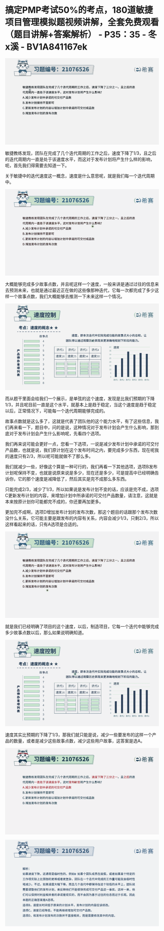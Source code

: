 # 搞定PMP考试50%的考点，180道敏捷项目管理模拟题视频讲解，全套免费观看（题目讲解+答案解析） - P35：35 - 冬x溪 - BV1A841167ek

![](img/f736c001224315d5c8bd073b7e1aab03_0.png)

敏捷教练发现，团队在完成了几个迭代周期的工作之后，速度下降了1/3，且之后的迭代周期内一直是处于该速度水平，而这对于发布计划将产生什么样的影响，呃，首先我们得需要去知道一下。

关于敏捷中的迭代速度这一概念，速度是什么意思呢，就是我们每一个迭代周期中。

![](img/f736c001224315d5c8bd073b7e1aab03_2.png)

大概能够完成多少故事点数，并且呢这样一个速度，一般来讲是通过过往的信息来去预测未来，也就是通过最近正在做的这些像那种迭代，它每一次都完成了多少这样一个故事点数，我们大概能够去推测一下未来这样一个情况。



![](img/f736c001224315d5c8bd073b7e1aab03_4.png)

而从题干里面会给我们一个展示，是单弦的这个速度，发现是比我们预期的下降1/3，并且呢目前一直是这个水平，就基本上是趋于稳定，当这个速度是趋于稳定以后，正常情况下，可能每一个迭代周期能够完成的。

故事点数就是这么多了，这就是代表了团队他的这个能力水平，有了这些信息，我们再来看一下，题目中，问的是说，这种情况对于发布计划会产生什么影响，那到底对于发布计划会产生什么影响呢，先看四个选项。

我们再来说可能会更好一点，您看一下选项，一说是减少发布计划中承诺的可交付产品数，也就是说，我们原计划在这个发布时间之内，要完成多少东西，现在呢我的速度只有2/3，所以呢可能就做不了那么多。

我们就减少一些，好像这个算是一种可行的，我们再看一下其他选项，选项B发布计划呢保持不变，也就是说原来说是多少，现在还是多少，可是提高中已经明确告诉你，它的那个速度是减降低了，然后其实是完不成那么多东西。

只能完成2/3，减少了1/3，所以如果说是发布计划不变的话，应该是完不成，选项C更新发布计划的内容，来增加计划中所承诺的可交付产品数量，请注意，这就是本来按原计划你可能都完不成的，你还要再加更多。

更加完不成啊，选项D增加发布计划的发布次数，那这个题目的话跟那个发布次数没什么关系，它可能主要是跟发布的内容有关系，内容会减少1/3，只剩2/3，所以这样看起来的话，只有A选项是合适的。



![](img/f736c001224315d5c8bd073b7e1aab03_6.png)

就是我们已经明确了项目的这个速度，以后，制造项目，它每一个迭代中能够完成多少故事点数以后，那么如果说明确知道。



![](img/f736c001224315d5c8bd073b7e1aab03_8.png)

速度其实比预期的下降了1/3，那我们就只能是说，减少一些要发布的这样一个产品的数量，或者是减少这些故事点数，减少这些用户故事，这答案是选A。



![](img/f736c001224315d5c8bd073b7e1aab03_10.png)

![](img/f736c001224315d5c8bd073b7e1aab03_11.png)